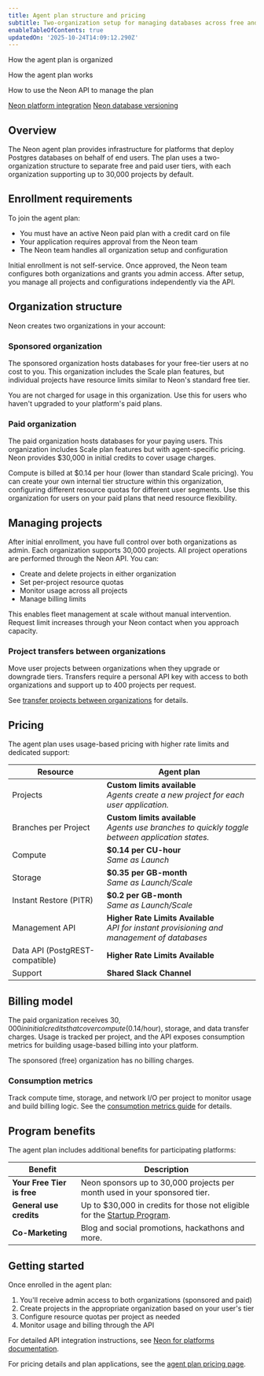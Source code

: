 ```yaml
---
title: Agent plan structure and pricing
subtitle: Two-organization setup for managing databases across free and paid user tiers
enableTableOfContents: true
updatedOn: '2025-10-24T14:09:12.290Z'
---
```


<InfoBlock>
<DocsList title="What you will learn:">
<p>How the agent plan is organized</p>
<p>How the agent plan works</p>
<p>How to use the Neon API to manage the plan</p>
</DocsList>
<DocsList title="Related topics" theme="docs">
<a href="/docs/guides/platform-integration-intro">Neon platform integration</a>
<a href="/docs/ai/ai-database-versioning">Neon database versioning</a>
</DocsList>
</InfoBlock>

## Overview

The Neon agent plan provides infrastructure for platforms that deploy Postgres databases on behalf of end users. The plan uses a two-organization structure to separate free and paid user tiers, with each organization supporting up to 30,000 projects by default.

## Enrollment requirements

To join the agent plan:

- You must have an active Neon paid plan with a credit card on file
- Your application requires approval from the Neon team
- The Neon team handles all organization setup and configuration

Initial enrollment is not self-service. Once approved, the Neon team configures both organizations and grants you admin access. After setup, you manage all projects and configurations independently via the API.

<CTA
  title="Neon agent plan"
  description="For custom rate limits and dedicated support for your agent platform, apply now."
  buttonText="Sign Up"
  buttonUrl="/use-cases/ai-agents"
/>

## Organization structure

Neon creates two organizations in your account:

### Sponsored organization

The sponsored organization hosts databases for your free-tier users at no cost to you. This organization includes the Scale plan features, but individual projects have resource limits similar to Neon's standard free tier.

You are not charged for usage in this organization. Use this for users who haven't upgraded to your platform's paid plans.

### Paid organization

The paid organization hosts databases for your paying users. This organization includes Scale plan features but with agent-specific pricing. Neon provides $30,000 in initial credits to cover usage charges.

Compute is billed at $0.14 per hour (lower than standard Scale pricing). You can create your own internal tier structure within this organization, configuring different resource quotas for different user segments. Use this organization for users on your paid plans that need resource flexibility.

## Managing projects

After initial enrollment, you have full control over both organizations as admin. Each organization supports 30,000 projects. All project operations are performed through the Neon API. You can:

- Create and delete projects in either organization
- Set per-project resource quotas
- Monitor usage across all projects
- Manage billing limits

This enables fleet management at scale without manual intervention. Request limit increases through your Neon contact when you approach capacity.

### Project transfers between organizations

Move user projects between organizations when they upgrade or downgrade tiers. Transfers require a personal API key with access to both organizations and support up to 400 projects per request.

See [transfer projects between organizations](/docs/manage/orgs-project-transfer) for details.

## Pricing

The agent plan uses usage-based pricing with higher rate limits and dedicated support:

| Resource                        | Agent plan                                                                                            |
| ------------------------------- | ----------------------------------------------------------------------------------------------------- |
| Projects                        | **Custom limits available** <br/> _Agents create a new project for each user application._            |
| Branches per Project            | **Custom limits available** <br/> _Agents use branches to quickly toggle between application states._ |
| Compute                         | **$0.14 per CU-hour** <br/> _Same as Launch_                                                          |
| Storage                         | **$0.35 per GB-month** <br/> _Same as Launch/Scale_                                                   |
| Instant Restore (PITR)          | **$0.2 per GB-month** <br/> _Same as Launch/Scale_                                                    |
| Management API                  | **Higher Rate Limits Available** <br/> _API for instant provisioning and management of databases_     |
| Data API (PostgREST-compatible) | **Higher Rate Limits Available**                                                                      |
| Support                         | **Shared Slack Channel**                                                                              |

## Billing model

The paid organization receives $30,000 in initial credits that cover compute ($0.14/hour), storage, and data transfer charges. Usage is tracked per project, and the API exposes consumption metrics for building usage-based billing into your platform.

The sponsored (free) organization has no billing charges.

### Consumption metrics

Track compute time, storage, and network I/O per project to monitor usage and build billing logic. See the [consumption metrics guide](/docs/guides/consumption-metrics) for details.

## Program benefits

The agent plan includes additional benefits for participating platforms:

| Benefit                    | Description                                                                           |
| -------------------------- | ------------------------------------------------------------------------------------- |
| **Your Free Tier is free** | Neon sponsors up to 30,000 projects per month used in your sponsored tier.            |
| **General use credits**    | Up to $30,000 in credits for those not eligible for the [Startup Program](/startups). |
| **Co-Marketing**           | Blog and social promotions, hackathons and more.                                      |

## Getting started

Once enrolled in the agent plan:

1. You'll receive admin access to both organizations (sponsored and paid)
2. Create projects in the appropriate organization based on your user's tier
3. Configure resource quotas per project as needed
4. Monitor usage and billing through the API

For detailed API integration instructions, see [Neon for platforms documentation](https://neon.com/docs/guides/platform-integration-intro).

For pricing details and plan applications, see the [agent plan pricing page](https://neon.com/programs/agents#agent-plan-pricing).

